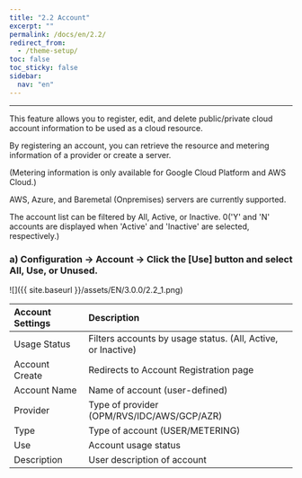 ```yaml
---
title: "2.2 Account"
excerpt: ""
permalink: /docs/en/2.2/
redirect_from:
  - /theme-setup/
toc: false
toc_sticky: false
sidebar:
  nav: "en"
---
```



---
This feature allows you to register, edit, and delete public/private cloud account information to be used as a cloud resource.

By registering an account, you can retrieve the resource and metering information of a provider or create a server.

\(Metering information is only available for Google Cloud Platform and AWS Cloud.\)

AWS, Azure, and Baremetal \(Onpremises\) servers are currently supported.

The account list can be filtered by All, Active, or Inactive. 0('Y' and 'N' accounts are displayed when 'Active' and 'Inactive' are selected, respectively.\)

### a\) Configuration → Account → Click the [Use] button and select All, Use, or Unused.
![]({{ site.baseurl }}/assets/EN/3.0.0/2.2_1.png)

| **Account Settings** | **Description** |
| :--- | :--- |
| Usage Status | Filters accounts by usage status. \(All, Active, or Inactive\) |
| Account Create | Redirects to Account Registration page |
| Account Name | Name of account \(user-defined\) |
| Provider | Type of provider \(OPM/RVS/IDC/AWS/GCP/AZR\) |
| Type | Type of account \(USER/METERING\) |
| Use | Account usage status |
| Description | User description of account |
